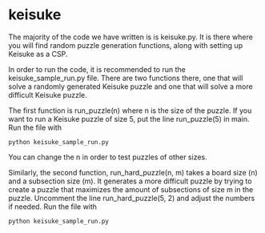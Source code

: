 # keisuke

The majority of the code we have written is is keisuke.py. It is there where you will find random puzzle generation functions,
along with setting up Keisuke as a CSP.

In order to run the code, it is recommended to run the keisuke_sample_run.py file. There are two functions there, one that will
solve a randomly generated Keisuke puzzle and one that will solve a more difficult Keisuke puzzle.

The first function is run_puzzle(n) where n is the size of the puzzle. If you want to run a Keisuke puzzle of size 5,
put the line run_puzzle(5) in main. Run the file with

    python keisuke_sample_run.py

You can change the n in order to test puzzles of other sizes.

Similarly, the second function, run_hard_puzzle(n, m) takes a board size (n) and a subsection size (m). It generates a more
difficult puzzle by trying to create a puzzle that maximizes the amount of subsections of size m in the puzzle. Uncomment
the line run_hard_puzzle(5, 2) and adjust the numbers if needed. Run the file with

    python keisuke_sample_run.py

